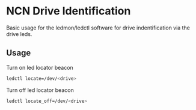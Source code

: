# NCN Drive Identification

Basic usage for the ledmon/ledctl software for drive indentification via the drive leds.

## Usage

Turn on led locator beacon

```bash
ledctl locate=/dev/<drive>
```

Turn off led locator beacon

```bash
ledctl locate_off=/dev/<drive>
```
